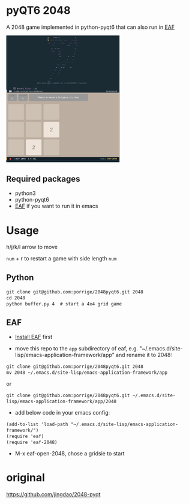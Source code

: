 # pyQT6 2048
A 2048 game implemented in python-pyqt6 that can also run in [EAF](https://github.com/emacs-eaf/emacs-application-framework)

<img src="./img/eaf-2048.png" alt="Cover" width="60%"/>

## Required packages
- python3
- python-pyqt6
- [EAF](https://github.com/emacs-eaf/emacs-application-framework) if you want to run it in emacs

# Usage

h/j/k/l arrow to move

`num` + r to restart a game with side length `num`

## Python

```shell
git clone git@github.com:porrige/2048pyqt6.git 2048
cd 2048
python buffer.py 4  # start a 4x4 grid game
```

## EAF

- [Install EAF](https://github.com/emacs-eaf/emacs-application-framework#install) first

- move this repo to the `app` subdirectory of eaf, e.g. "~/.emacs.d/site-lisp/emacs-application-framework/app"
  and rename it to 2048:
```shell
git clone git@github.com:porrige/2048pyqt6.git 2048
mv 2048 ~/.emacs.d/site-lisp/emacs-application-framework/app
```

or 

```shell
git clone git@github.com:porrige/2048pyqt6.git ~/.emacs.d/site-lisp/emacs-application-framework/app/2048
```

- add below code in your emacs config:

```Elisp
(add-to-list 'load-path "~/.emacs.d/site-lisp/emacs-application-framework/")
(require 'eaf)
(require 'eaf-2048)
```

- M-x eaf-open-2048, chose a gridsie to start


# original
https://github.com/jingdao/2048-pyqt 

